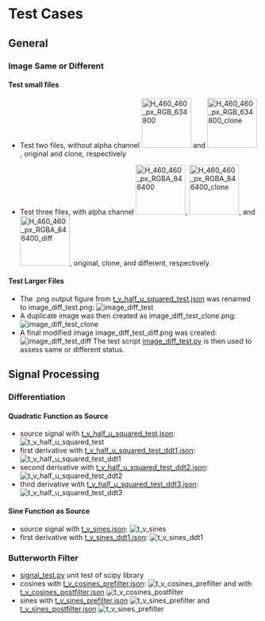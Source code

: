 # Test Cases

## General

### Image Same or Different

#### Test small files 

* Test two files, without alpha channel <img alt="H_460_460_px_RGB_634800" src="H_460_460_px_RGB_634800.png" width="100"/> and <img alt="H_460_460_px_RGB_634800_clone" src="H_460_460_px_RGB_634800_clone.png" width="100"/>, original and clone, respectively

* Test three files, with alpha channel
<img alt="H_460_460_px_RGBA_846400" src="H_460_460_px_RGBA_846400.png" width="100"/>, <img alt="H_460_460_px_RGBA_846400_clone" src="H_460_460_px_RGBA_846400_clone.png" width="100"/>, and <img alt="H_460_460_px_RGBA_846400_diff" src="H_460_460_px_RGBA_846400_diff.png" width="100"/>, original, clone, and different, respectively.

#### Test Larger Files

* The .png output figure from [t_v_half_u_squared_test.json](t_v_half_u_squared_test.json) was renamed to image_diff_test.png:
![image_diff_test](image_diff_test.png)
* A duplicate image was then created as image_diff_test_clone.png:
![image_diff_test_clone](image_diff_test_clone.png)
* A final modified image image_diff_test_diff.png was created:
![image_diff_test_diff](image_diff_test_diff.png)
The test script [image_diff_test.py](image_diff_test.py) is then used to assess same or different status.

## Signal Processing

### Differentiation

#### Quadratic Function as Source

* source signal with
[t_v_half_u_squared_test.json](t_v_half_u_squared_test.json):
![t_v_half_u_squared_test](t_v_half_u_squared_test.png)
* first derivative with
[t_v_half_u_squared_test_ddt1.json](t_v_half_u_squared_test_ddt1.json):
![t_v_half_u_squared_test_ddt1](t_v_half_u_squared_test_ddt1.png)
* second derivative with
[t_v_half_u_squared_test_ddt2.json](t_v_half_u_squared_test_ddt2.json):
![t_v_half_u_squared_test_ddt2](t_v_half_u_squared_test_ddt2.png)
* third derivative with
[t_v_half_u_squared_test_ddt3.json](t_v_half_u_squared_test_ddt3.json):
![t_v_half_u_squared_test_ddt3](t_v_half_u_squared_test_ddt3.png)

#### Sine Function as Source

* source signal with
[t_v_sines.json](t_v_sines.json):
![t_v_sines](t_v_sines.png)
* first derivative with
[t_v_sines_ddt1.json](t_v_sines_ddt1.json):
![t_v_sines_ddt1](t_v_sines_ddt1.png)

### Butterworth Filter

* [signal_test.py](signal_test.py) unit test of scipy library
* cosines with [t_v_cosines_prefilter.json](t_v_cosines_prefilter.json):
![t_v_cosines_prefilter](t_v_cosines_prefilter.png) and with [t_v_cosines_postfilter.json](t_v_cosines_postfilter.json) 
![t_v_cosines_postfilter](t_v_cosines_postfilter.png)
* sines with [t_v_sines_prefilter.json](t_v_sines_prefilter.json)
![t_v_sines_prefilter](t_v_sines_prefilter.png)
and [t_v_sines_postfilter.json](t_v_sines_postfilter.json)
![t_v_sines_prefilter](t_v_sines_postfilter.png)
